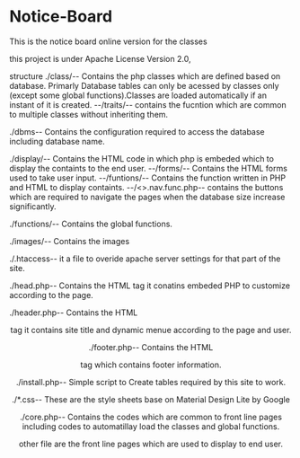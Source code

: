 # Notice-Board
This is the notice board online version for the classes 

this project is under Apache License Version 2.0,

structure
./class/-- Contains the php classes which are defined based on database. Primarly Database tables can only be acessed by classes only (except some global functions).Classes are loaded automatically if an instant of it is created. 
	--/traits/-- contains the fucntion which are common to multiple classes without inheriting them.

./dbms-- Contains the configuration required to access the database including database name.

./display/-- Contains the HTML code in which php is embeded which to display the containts to the end user.
	--/forms/-- Contains the HTML forms used to take user input. 
	--/funtions/-- Contains the function written in PHP and HTML to display containts.
	--/<>.nav.func.php-- contains the buttons which are required to navigate the pages when the database size increase significantly.

./functions/-- Contains the global functions.

./images/-- Contains the images

./.htaccess-- it a file to overide apache server settings for that part of the site.

./head.php-- Contains the HTML <head> tag it conatins embeded PHP to customize according to the page.

./header.php-- Contains the HTML <header> tag it contains site title and dynamic menue according to the page and user.

./footer.php-- Contains the HTML <footer> tag which contains footer information.

./install.php-- Simple script to Create tables required by this site to work.

./*.css-- These are the style sheets base on Material Design Lite by Google

./core.php-- Contains the codes which are common to front line pages including codes to automatillay load the classes and global functions.

other file are the front line pages which are used to display to end user.  